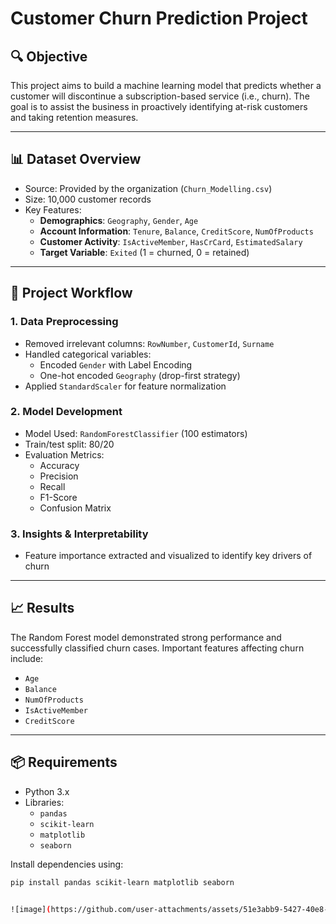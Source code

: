 # Customer Churn Prediction Project

## 🔍 Objective
This project aims to build a machine learning model that predicts whether a customer will discontinue a subscription-based service (i.e., churn). The goal is to assist the business in proactively identifying at-risk customers and taking retention measures.

---

## 📊 Dataset Overview

- Source: Provided by the organization (`Churn_Modelling.csv`)
- Size: 10,000 customer records
- Key Features:
  - **Demographics**: `Geography`, `Gender`, `Age`
  - **Account Information**: `Tenure`, `Balance`, `CreditScore`, `NumOfProducts`
  - **Customer Activity**: `IsActiveMember`, `HasCrCard`, `EstimatedSalary`
  - **Target Variable**: `Exited` (1 = churned, 0 = retained)

---

## 🧪 Project Workflow

### 1. **Data Preprocessing**
- Removed irrelevant columns: `RowNumber`, `CustomerId`, `Surname`
- Handled categorical variables:
  - Encoded `Gender` with Label Encoding
  - One-hot encoded `Geography` (drop-first strategy)
- Applied `StandardScaler` for feature normalization

### 2. **Model Development**
- Model Used: `RandomForestClassifier` (100 estimators)
- Train/test split: 80/20
- Evaluation Metrics:
  - Accuracy
  - Precision
  - Recall
  - F1-Score
  - Confusion Matrix

### 3. **Insights & Interpretability**
- Feature importance extracted and visualized to identify key drivers of churn

---

## 📈 Results

The Random Forest model demonstrated strong performance and successfully classified churn cases. Important features affecting churn include:

- `Age`
- `Balance`
- `NumOfProducts`
- `IsActiveMember`
- `CreditScore`

---

## 📦 Requirements

- Python 3.x
- Libraries:
  - `pandas`
  - `scikit-learn`
  - `matplotlib`
  - `seaborn`

Install dependencies using:
```bash
pip install pandas scikit-learn matplotlib seaborn


![image](https://github.com/user-attachments/assets/51e3abb9-5427-40e8-9215-e2992efcb0ac)


